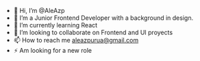 - 👋 Hi, I’m @AleAzp
- 👀  I’m a Junior Frontend Developer with a background in design.
- 🌱 I’m currently learning React
- 💞️ I’m looking to collaborate on Frontend and UI proyects
- 📫 How to reach me aleazpurua@gmail.com
- ⚡ Am looking for a new role

<!---
AleAzp/AleAzp is a ✨ special ✨ repository because its `README.md` (this file) appears on your GitHub profile.
You can click the Preview link to take a look at your changes.
--->

